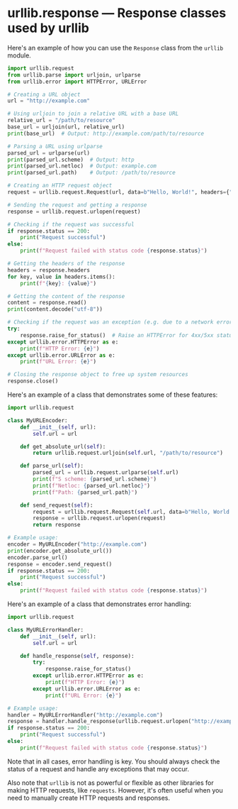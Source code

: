 # urllib.response — Response classes used by urllib

Here's an example of how you can use the `Response` class from the `urllib` module.

```python
import urllib.request
from urllib.parse import urljoin, urlparse
from urllib.error import HTTPError, URLError

# Creating a URL object
url = "http://example.com"

# Using urljoin to join a relative URL with a base URL
relative_url = "/path/to/resource"
base_url = urljoin(url, relative_url)
print(base_url)  # Output: http://example.com/path/to/resource

# Parsing a URL using urlparse
parsed_url = urlparse(url)
print(parsed_url.scheme)  # Output: http
print(parsed_url.netloc)  # Output: example.com
print(parsed_url.path)    # Output: /path/to/resource

# Creating an HTTP request object
request = urllib.request.Request(url, data=b"Hello, World!", headers={"Content-Type": "text/plain"})

# Sending the request and getting a response
response = urllib.request.urlopen(request)

# Checking if the request was successful
if response.status == 200:
    print("Request successful")
else:
    print(f"Request failed with status code {response.status}")

# Getting the headers of the response
headers = response.headers
for key, value in headers.items():
    print(f"{key}: {value}")

# Getting the content of the response
content = response.read()
print(content.decode("utf-8"))

# Checking if the request was an exception (e.g. due to a network error)
try:
    response.raise_for_status()  # Raise an HTTPError for 4xx/5xx status codes
except urllib.error.HTTPError as e:
    print(f"HTTP Error: {e}")
except urllib.error.URLError as e:
    print(f"URL Error: {e}")

# Closing the response object to free up system resources
response.close()
```

Here's an example of a class that demonstrates some of these features:

```python
import urllib.request

class MyURLEncoder:
    def __init__(self, url):
        self.url = url

    def get_absolute_url(self):
        return urllib.request.urljoin(self.url, "/path/to/resource")

    def parse_url(self):
        parsed_url = urllib.request.urlparse(self.url)
        print(f"S scheme: {parsed_url.scheme}")
        print(f"Netloc: {parsed_url.netloc}")
        print(f"Path: {parsed_url.path}")

    def send_request(self):
        request = urllib.request.Request(self.url, data=b"Hello, World!", headers={"Content-Type": "text/plain"})
        response = urllib.request.urlopen(request)
        return response

# Example usage:
encoder = MyURLEncoder("http://example.com")
print(encoder.get_absolute_url())
encoder.parse_url()
response = encoder.send_request()
if response.status == 200:
    print("Request successful")
else:
    print(f"Request failed with status code {response.status}")
```

Here's an example of a class that demonstrates error handling:

```python
import urllib.request

class MyURLErrorHandler:
    def __init__(self, url):
        self.url = url

    def handle_response(self, response):
        try:
            response.raise_for_status()
        except urllib.error.HTTPError as e:
            print(f"HTTP Error: {e}")
        except urllib.error.URLError as e:
            print(f"URL Error: {e}")

# Example usage:
handler = MyURLErrorHandler("http://example.com")
response = handler.handle_response(urllib.request.urlopen("http://example.com"))
if response.status == 200:
    print("Request successful")
else:
    print(f"Request failed with status code {response.status}")
```

Note that in all cases, error handling is key. You should always check the status of a request and handle any exceptions that may occur.

Also note that `urllib` is not as powerful or flexible as other libraries for making HTTP requests, like `requests`. However, it's often useful when you need to manually create HTTP requests and responses.
